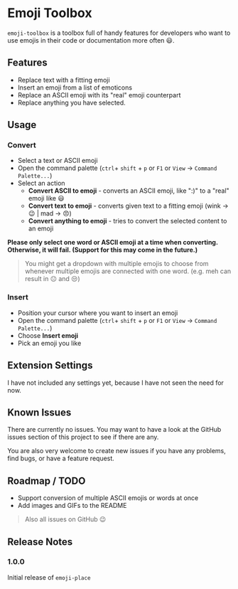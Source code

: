# Emoji Toolbox

`emoji-toolbox` is a toolbox full of handy features for developers who want to use emojis in their code or documentation more often 😃.

## Features

- Replace text with a fitting emoji
- Insert an emoji from a list of emoticons
- Replace an ASCII emoji with its "real" emoji counterpart
- Replace anything you have selected.

## Usage

### Convert

- Select a text or ASCII emoji
- Open the command palette (`ctrl`+ `shift` + `p` or `F1` or `View` -> `Command Palette...`)
- Select an action
  - **Convert ASCII to emoji** - converts an ASCII emoji, like ":)" to a "real" emoji like 😃
  - **Convert text to emoji** - converts given text to a fitting emoji (wink -> 😉 | mad -> 😠)
  - **Convert anything to emoji** - tries to convert the selected content to an emoji

**Please only select one word or ASCII emoji at a time when converting. Otherwise, it will fail. (Support for this may come in the future.)**

> You might get a dropdown with multiple emojis to choose from whenever multiple emojis are connected with one word. (e.g. meh can result in 😐 and 😒)

### Insert

- Position your cursor where you want to insert an emoji
- Open the command palette (`ctrl`+ `shift` + `p` or `F1` or `View` -> `Command Palette...`)
- Choose **Insert emoji**
- Pick an emoji you like

## Extension Settings

I have not included any settings yet, because I have not seen the need for now.

## Known Issues

There are currently no issues. You may want to have a look at the GitHub issues section of this project to see if there are any.

You are also very welcome to create new issues if you have any problems, find bugs, or have a feature request.

## Roadmap / TODO

- Support conversion of multiple ASCII emojis or words at once
- Add images and GIFs to the README

> Also all issues on GitHub 😉

## Release Notes

### 1.0.0

Initial release of `emoji-place`
